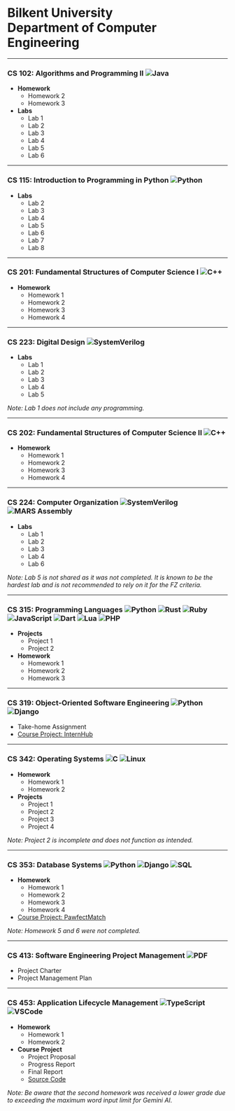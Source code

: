 # Bilkent University<br/>Department of Computer Engineering

---

### CS 102: Algorithms and Programming II ![Java](https://img.shields.io/badge/Java-ED8B00?style=for-the-badge&logo=java&logoColor=white&style=flat-square)

- **Homework**
  - Homework 2
  - Homework 3
- **Labs**
  - Lab 1
  - Lab 2
  - Lab 3
  - Lab 4
  - Lab 5
  - Lab 6

---

### CS 115: Introduction to Programming in Python ![Python](https://img.shields.io/badge/Python-3776AB?style=for-the-badge&logo=python&logoColor=white&style=flat-square)

- **Labs**
  - Lab 2
  - Lab 3
  - Lab 4
  - Lab 5
  - Lab 6
  - Lab 7
  - Lab 8

---

### CS 201: Fundamental Structures of Computer Science I ![C++](https://img.shields.io/badge/C++-00599C?style=for-the-badge&logo=c%2B%2B&logoColor=white&style=flat-square)

- **Homework**
  - Homework 1
  - Homework 2
  - Homework 3
  - Homework 4

---

### CS 223: Digital Design ![SystemVerilog](https://img.shields.io/badge/SystemVerilog-FFB71B?style=for-the-badge&logoColor=white&style=flat-square)

- **Labs**
  - Lab 1
  - Lab 2
  - Lab 3
  - Lab 4
  - Lab 5

*Note: Lab 1 does not include any programming.*

---

### CS 202: Fundamental Structures of Computer Science II ![C++](https://img.shields.io/badge/C++-00599C?style=for-the-badge&logo=c%2B%2B&logoColor=white&style=flat-square)

- **Homework**
  - Homework 1
  - Homework 2
  - Homework 3
  - Homework 4

---

### CS 224: Computer Organization ![SystemVerilog](https://img.shields.io/badge/SystemVerilog-FFB71B?style=for-the-badge&logoColor=white&style=flat-square) ![MARS Assembly](https://img.shields.io/badge/MARS_Assembly-0078D6?style=for-the-badge&logo=assemblyscript&logoColor=white&style=flat-square)

- **Labs**
  - Lab 1
  - Lab 2
  - Lab 3
  - Lab 4
  - Lab 6

*Note: Lab 5 is not shared as it was not completed. It is known to be the hardest lab and is not recommended to rely on it for the FZ criteria.*

---

### CS 315: Programming Languages ![Python](https://img.shields.io/badge/Python-3776AB?style=for-the-badge&logo=python&logoColor=white&style=flat-square) ![Rust](https://img.shields.io/badge/Rust-000000?style=for-the-badge&logo=rust&logoColor=white&style=flat-square) ![Ruby](https://img.shields.io/badge/Ruby-CC342D?style=for-the-badge&logo=ruby&logoColor=white&style=flat-square) ![JavaScript](https://img.shields.io/badge/JavaScript-F7DF1E?style=for-the-badge&logo=javascript&logoColor=black&style=flat-square) ![Dart](https://img.shields.io/badge/Dart-0175C2?style=for-the-badge&logo=dart&logoColor=white&style=flat-square) ![Lua](https://img.shields.io/badge/Lua-2C2D72?style=for-the-badge&logo=lua&logoColor=white&style=flat-square) ![PHP](https://img.shields.io/badge/PHP-777BB4?style=for-the-badge&logo=php&logoColor=white&style=flat-square)

- **Projects**
  - Project 1
  - Project 2
- **Homework**
  - Homework 1
  - Homework 2
  - Homework 3

---

### CS 319: Object-Oriented Software Engineering ![Python](https://img.shields.io/badge/Python-3776AB?style=for-the-badge&logo=python&logoColor=white&style=flat-square) ![Django](https://img.shields.io/badge/Django-092E20?style=for-the-badge&logo=django&logoColor=white&style=flat-square)

- Take-home Assignment
- [Course Project: InternHub](https://github.com/Tuna-Onguner/InternHub)

---

### CS 342: Operating Systems ![C](https://img.shields.io/badge/C-A8B9CC?style=for-the-badge&style=flat-square) ![Linux](https://img.shields.io/badge/Linux-FCC624?style=for-the-badge&logo=linux&logoColor=black&style=flat-square)

- **Homework**
  - Homework 1
  - Homework 2
- **Projects**
  - Project 1
  - Project 2
  - Project 3
  - Project 4

*Note: Project 2 is incomplete and does not function as intended.*

---

### CS 353: Database Systems ![Python](https://img.shields.io/badge/Python-3776AB?style=for-the-badge&logo=python&logoColor=white&style=flat-square) ![Django](https://img.shields.io/badge/Django-092E20?style=for-the-badge&logo=django&logoColor=white&style=flat-square) ![SQL](https://img.shields.io/badge/SQL-4479A1?style=for-the-badge&logo=sql&logoColor=white&style=flat-square)

- **Homework**
  - Homework 1
  - Homework 2
  - Homework 3
  - Homework 4
- [Course Project: PawfectMatch](https://github.com/Tuna-Onguner/PawfectMatch)

*Note: Homework 5 and 6 were not completed.*

---

### CS 413: Software Engineering Project Management ![PDF](https://img.shields.io/badge/PDF-E2231A?style=for-the-badge&logo=adobeacrobatreader&logoColor=white&labelColor=red&color=red&style=flat-square)

- Project Charter
- Project Management Plan

---

### CS 453: Application Lifecycle Management ![TypeScript](https://img.shields.io/badge/TypeScript-007ACC?style=for-the-badge&logo=typescript&logoColor=white&labelColor=blue&style=flat-square) ![VSCode](https://img.shields.io/badge/VSCode-007ACC?style=for-the-badge&logo=visual-studio-code&style=flat-square)

- **Homework**
  - Homework 1
  - Homework 2
- **Course Project**
  - Project Proposal
  - Progress Report
  - Final Report
  - [Source Code](https://github.com/Tuna-Onguner/Alkahest)

*Note: Be aware that the second homework was received a lower grade due to exceeding the maximum word input limit for Gemini AI.*
